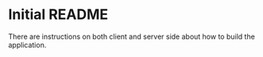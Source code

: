 # Initial README

There are instructions on both client and server side about how to build the application.
